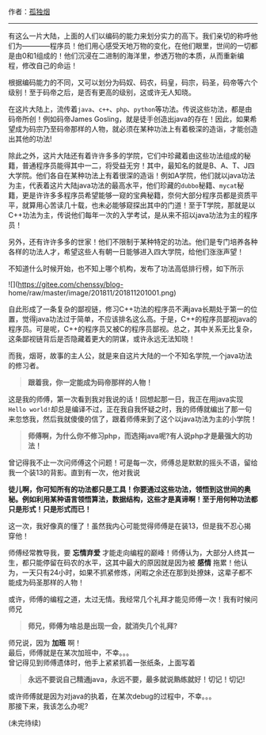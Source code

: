 >
作者：[孤独烟](https://mp.weixin.qq.com/s?__biz=MzIwMDgzMjc3NA==&mid=2247484122&idx=1&sn=97c0452a65e1fb3f01f3c46fcbccef6f&chksm=96f660b3a181e9a5a8cc2a3a28ee080edf942581812745720d7d50853f315db4a4ea7bc858f7&mpshare=1&scene=1&srcid=1120dcj4JEVv0YM8NsuHKVty#rd)

* * *

有这么一片大陆，上面的人们以编码的能力来划分实力的高下。我们亲切的称呼他们为————程序员！他们用心感受天地万物的变化，在他们眼里，世间的一切都是由0和1组成的！他们沉浸在二进制的海洋里，参透万物的本质，从而重新编程，修改自己的命运！

根据编码能力的不同，又可以划分为码奴、码农，码皇，码宗，码圣，码帝等六个级别！至于码帝之后，是否有更高的级别，这或许无人知晓。

在这片大陆上，流传着`java`、`c++`、`php`、`python`等功法。传说这些功法，都是由码帝所创！例如码帝James
Gosling，就是徒手创造出java的存在！因此，如果希望成为码宗乃至码帝那样的人物，就必须在某种功法上有着极深的造诣，才能创造出其他的功法!

除此之外，这片大陆还有着许许多多的学院，它们中珍藏着由这些功法组成的秘籍，普通程序员能得其中一二，将受益无穷！其中，最知名的就是B、A、T、J四大学院。他们各自在某种功法上有着很深的造诣！例如A学院，他们就以java功法为主，代表着这片大陆java功法的最高水平，他们珍藏的`dubbo`秘籍、`mycat`秘籍，更是许许多多程序员希望能够一窥的宝典秘籍，奈何大部分程序员都是资质平平，就算用心苦读几十载，也未必能够窥探出其中的门道！至于T学院，那就是以C++功法为主，传说他们每年一次的入学考试，是从来不招以java功法为主的程序员！

另外，还有许许多多的世家！他们不限制于某种特定的功法。他们是专门培养各种各样的功法人才，希望这些人有朝一日能够进入四大学院，给他们涨涨声望！

不知道什么时候开始，也不知上哪个机构，发布了功法高低排行榜，如下所示

![](https://gitee.com/chenssy/blog-
home/raw/master/image/201811/201811201001.png)

自此形成了一条复杂的鄙视链，修习C++功法的程序员不满java长期处于第一的位置，觉得java功法过于简单，不应该排名这么高。于是，C++的程序员鄙视java的程序员。可是呢，C++的程序员又被C的程序员鄙视。总之，其中关系无比复杂，这条鄙视链背后是否隐藏着更大的阴谋，或许永远无法知晓！

而我，烟哥，故事的主人公，就是来自这片大陆的一个不知名学院,一个java功法的修习者。

> **跟着我，你一定能成为码帝那样的人物！**

这是我的师傅，第一次看到我对我说的话！回想起那一日，我正在用java实现`Hello
world!`却总是编译不过，正在我自我怀疑之时，我的师傅就编出了那一句来忽悠我，然后我就傻傻的信了，跟着师傅来到了这个以java功法为主的小学院！

> **师傅啊，为什么你不修习php，而选择java呢?有人说php才是最强大的功法！**

曾记得我不止一次问师傅这个问题！可是每一次，师傅总是默默的摇头不语，留给我一个装13的背影。直到有一次，他对我说

>
**徒儿啊，你可知所有的功法都只是工具！你要通过这些功法，领悟到这世间的奥秘。例如利用某种语言领悟算法，数据结构，这些才是真谛啊！至于用何种功法都只是形式！只是形式而已！**

这一次，我好像真的懂了！虽然我内心可能觉得师傅是在装13，但是我不忍心揭穿他！

师傅经常教导我，要 **忘情弃爱** 才能走向编程的巅峰！师傅认为，大部分人终其一生，都只能停留在码农的水平，这其中最大的原因就是因为被 **感情**
拖累！他认为，一天只有24小时，如果不抓紧修炼，闲暇之余还在那到处撩妹，这辈子都不能成为码圣那样的人物！

或许，师傅的编程之道，太过无情。我经常几个礼拜才能见师傅一次！我有时候问师兄

> **师兄，师傅为啥总是出现一会，就消失几个礼拜?**

师兄说，因为 **加班** 啊！  
最后，师傅就是在某次加班中，不幸。。。  
曾记得见到师傅遗体时，他手上紧紧抓着一张纸条，上面写着

> **永远不要说自己精通java，永远不要，最多就说熟练就好！切记！切记!**

或许师傅就是因为对java的执着，在某次debug的过程中，不幸。。。  
那接下来，我该怎么办呢?

(未完待续)

